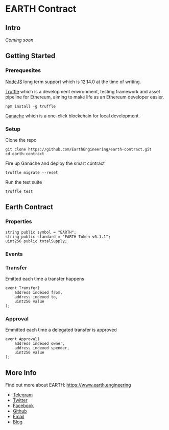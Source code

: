 # EARTH Contract

## Intro

_Coming soon_

## Getting Started

### Prerequesites

[NodeJS](https://nodejs.org/en) long term support which is 12.14.0 at the time of writing.

[Truffle](https://www.trufflesuite.com) which is a development environment, testing framework and asset pipeline for Ethereum, aiming to make life as an Ethereum developer easier.

```
npm install -g truffle
```

[Ganache](https://www.trufflesuite.com/ganache) which is a one-click blockchain for local development.

### Setup

Clone the repo

```
git clone https://github.com/EarthEngineering/earth-contract.git
cd earth-contract
```

Fire up Ganache and deploy the smart contract

```
truffle migrate --reset
```

Run the test suite

```
truffle test
```

## Earth Contract

### Properties

```solidity
string public symbol = "EARTH";
string public standard = "EARTH Token v0.1.1";
uint256 public totalSupply;
```

### Events

### Transfer

Emitted each time a transfer happens

```solidity
event Transfer(
    address indexed from,
    address indexed to,
    uint256 value
);
```

### Approval

Emmitted each time a delegated transfer is approved

```solidity
event Approval(
    address indexed owner,
    address indexed spender,
    uint256 value
);
```

## More Info

Find out more about EARTH: https://www.earth.engineering

- [Telegram](https://t.me/earthengineering)
- [Twitter](https://twitter.com/earth_engineer)
- [Facebook](https://www.facebook.com/TheEarthEngineer)
- [Github](https://github.com/earthengineering)
- [Email](gabriel.earth.engineering@gmail.com)
- [Blog](https://blog.earth.engineering)
